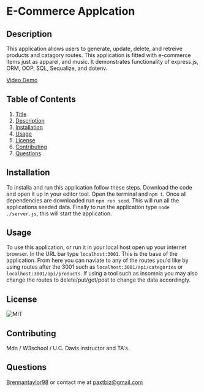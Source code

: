 # E-Commerce Applcation

## Description
This application allows users to generate, update, delete, and retreive products and catagory routes. This application is fitted with e-commerce items just as apparel, and music. It demonstrates functionality of express.js, ORM, OOP, SQL, Sequalize, and dotenv.

[Video Demo](https://app.castify.com/view/db0835f4-814b-4832-9f2d-683a4dad90dc)

## Table of Contents
1.  [Title](#title)
2.  [Description](#description)
3.  [Installation](#installation)
4.  [Usage](#usage)
5.  [License](#license)
6.  [Contributing](#contributing)
7.  [Questions](#questions)

## Installation
To installa and run this application follow these steps. Download the code and open it up in your editor tool. Open the terminal and `npm i`. Once all dependencies are downloaded run `npm run seed`. This will run all the applications seeded data. Finally to run the application type `node ./server.js`, this will start the application.

## Usage
To use this application, or run it in your local host open up your internet browser. In the URL bar type `localhost:3001`. This is the base of the application. From here you can naviate to any of the routes you'd like by using routes after the 3001 such as `localhost:3001/api/categories` or `localhost:3001/api/products`. If using a tool such as insomnia you may also change the routes to delete/put/get/post to change the data accordingly.

## License
![MIT](https://img.shields.io/badge/license-MIT-blue)

## Contributing
Mdn / W3school / U.C. Davis instructor and TA's.

## Questions
[Brennantaylor98](https://github.com/Brennantaylor98) or contact me at
  paxtbiz@gmail.com